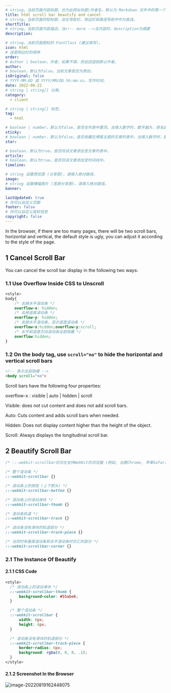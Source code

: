 ```yaml
---
# string。当前页面内容标题，也为此网址标题|作者名，默认为 Markdown 文件中的第一个 h1 标签内容。
title: html scroll bar beautify and cancel
# string。当前页面的短标题，会在导航栏、侧边栏和路径导航中作为首选。
shortTitle: 
# string。当前页面内容描述。当<!-- more -->无内容时，description为摘要
description: 

# string。当前页面图标的 FontClass (建议填写)。
icon: html
# 这是侧边栏的顺序
order: 
# Author | boolean，作者，如果不填，则会回退到默认作者。
author: 
# boolean，默认为false。当前文章是否为原创。
isOriginal: false
# YYYY-MM-DD 或 YYYY/MM/DD hh:mm:ss。写作时间。
date: 2022-08-22
# string | string[] 分类。
category: 
  - client

# string | string[] 标签。
tag: 
  - html

# boolean | number，默认为false。是否在列表中置顶。当填入数字时，数字越大，排名越靠前。
sticky: 
# boolean | number，默认为false。是否收藏在博客主题的文章列表中。当填入数字时，数字越大，排名越靠前。
star: 

# boolean，默认为true。是否将该文章添加至文章列表中。
article: 
# boolean，默认为true。是否将该文章添加至时间线中。
timeline: 

# string 设置预览图 (分享图)，请填入绝对路径。
image: 
# string 设置横幅图片 (宽屏分享图)，请填入绝对路径。
banner: 

lastUpdated: true
# 你可以自定义页脚
footer: false
# 你可以自定义版权信息
copyright: false
---
```


In the browser, if there are too many pages, there will be two scroll bars, horizontal and vertical, the default style is ugly, you can adjust it according to the style of the page.
<!-- more -->

## 1 Cancel Scroll Bar
You can cancel the scroll bar display in the following two ways:
### 1.1 Use Overflow Inside CSS to Unscroll

```css
<style>
body{
    /* 去掉水平滚动条 */
    overflow-x: hidden;
    /* 去掉竖直滚动条 */
    overflow-y: hidden;
    /* 去掉水平滚动条，显示竖直滚动条 */
    overflow-x:hidden;overflow-y:scroll;
    /* 水平和竖直方向滚动条全部隐藏 */
    overflow:hidden;
}
```

### 1.2 On the body tag, use `scroll="no"` to hide the horizontal and vertical scroll bars

```html
<!-- 表示全部隐藏 -->
<body scroll="no">
```

Scroll bars have the following four properties:

overflow-x : visible | auto | hidden | scroll

Visible: does not cut content and does not add scroll bars.

Auto: Cuts content and adds scroll bars when needed.

Hidden: Does not display content higher than the height of the object.

Scroll: Always displays the longitudinal scroll bar.

## 2 Beautify Scroll Bar

```css
/* ::-webkit-scrollbar仅仅在支持WebKit的浏览器 (例如, 谷歌Chrome, 苹果Safari)可以使用 */

/* 整个滚动条 */
::-webkit-scrollbar {}

/* 滚动条上的按钮 (上下箭头) */
::-webkit-scrollbar-button {}

/* 滚动条上的滚动滑块 */
::-webkit-scrollbar-thumb {}

/* 滚动条轨道 */
::-webkit-scrollbar-track {}

/* 滚动条没有滑块的轨道部分 */
::-webkit-scrollbar-track-piece {}

/* 当同时有垂直滚动条和水平滚动条时交汇的部分 */
::-webkit-scrollbar-corner {}
```

### 2.1 The Instance Of Beautify

#### 2.1.1 CSS Code

```css
<style>
  /* 滚动条上的滚动滑块 */
  ::-webkit-scrollbar-thumb {
      background-color: #55abe6;
  }

  /* 整个滚动条 */
  ::-webkit-scrollbar {
      width: 6px;
      height: 6px;
  }

  /* 滚动条没有滑块的轨道部分 */
  ::-webkit-scrollbar-track-piece {
      border-radius: 6px;
      background: rgba(0, 0, 0, .1);
  }
</style>
```

#### 2.1.2 Screenshot In the Browser

![image-20220819162448075](http://files.liyitongxue.com/image-20220819162448075.png)